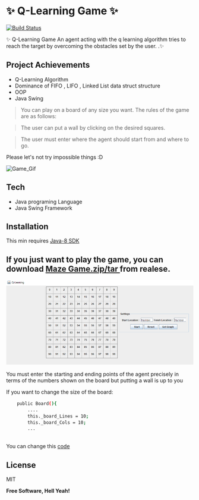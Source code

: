 # ✨  Q-Learning Game ✨


[![Build Status](https://travis-ci.org/joemccann/dillinger.svg?branch=master)]()

✨ Q-Learning Game An agent acting with the q learning algorithm tries to reach the target by overcoming the obstacles set by the user. .✨
## Project Achievements

- Q-Learning Algorithm
- Dominance of FIFO , LIFO , Linked List data struct structure
- OOP 
- Java Swing

> You can play on a board of any size you want. The rules of the game are as follows:

> The user can put a wall by clicking on the desired squares.

> The user must enter where the agent should start from and where to go.


Please let's not try impossible things :D



![Game_Gif](https://github.com/suleymanayaz/Q-Learning/blob/main/Example_Images/readmeImages/_game_.gif)



## Tech

- Java programing Language
- Java Swing Framework


## Installation
This min requires [Java-8 SDK](https://www.oracle.com/tr/java/technologies/javase/javase8-archive-downloads.html)

## If you just want to play the game, you can download [Maze Game.zip/tar ](https://github.com/suleymanayaz/Q-Learning/releases/tag/v1.0.0) from realese.


![Game_Settings](/Example_Images/readmeImages/_game_Settings.PNG)

You must enter the starting and ending points of the agent precisely in terms of the numbers shown on the board but putting a wall is up to you 


    

If you want to change the size of the board:
```sh
    public Board(){
        ....
        this._board_Lines = 10;
        this._board_Cols = 10;
        ...
        
```
You can change this [code](/src/main/Board.java)



## License

MIT

**Free Software, Hell Yeah!**
